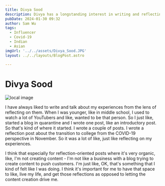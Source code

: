 ```yaml
---
title: Divya Sood
description: Divya has a longstanding interest in writing and reflecting on personal experiences, starting a blog during quarantine to share organic reflections. 
pubDate: 2024-01-30 09:32
author: Sam Wu
tags:
  - Influencer
  - Covid-19
  - Indian
  - Asian
imgUrl: '../../assets/Divya_Sood.JPG'
layout: ../../layouts/BlogPost.astro

---
```

# Divya Sood

![local image](../../assets/Divya_Sood.JPG)

I have always liked to write and talk about my experiences from the lens of reflecting on them. When I was younger, like in middle school, I used to watch a lot of YouTubers and like, wanted to be that person. So I just like, started a blog in quarantine and I wrote one post, like an introductory post.
So that's kind of where it started. I wrote a couple of posts. I wrote a reflection post about the transition to college from the COVID-19 perspective in November. So it was a lot of like, just like reflecting on my experiences. 

I think that especially for reflection-oriented posts where it's very organic, like, I'm not creating content - I'm not like a business with a blog trying to create content to push customers. I'm just like, OK, that's something that I kind of felt like I was doing. I think it's important for me to have that space to like, live my life, and get those reflections as opposed to letting the content creation drive me. 


